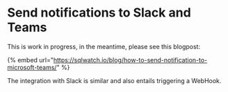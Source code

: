# Send notifications to Slack and Teams

This is work in progress, in the meantime, please see this blogpost: 

{% embed url="https://sqlwatch.io/blog/how-to-send-notification-to-microsoft-teams/" %}

The integration with Slack is similar and also entails triggering a WebHook.




